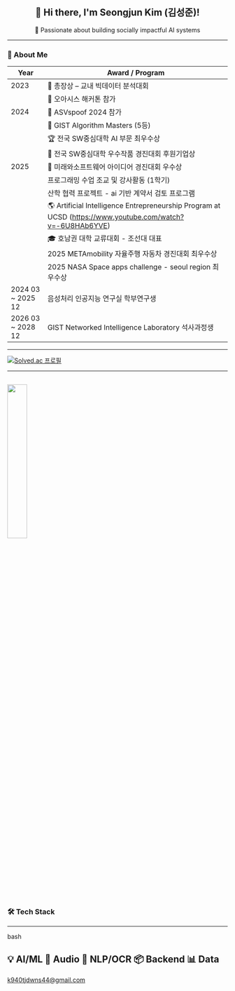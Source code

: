 <h2 align="center">👋 Hi there, I'm <strong>Seongjun Kim (김성준)</strong>!</h2>
<p align="center">
  🚀 Passionate about building socially impactful AI systems
</p>

---

### 🧭 About Me

| Year | Award / Program                                             |
| ---- | ----------------------------------------------------------- |
| 2023 | 🥇 총장상 – 교내 빅데이터 분석대회                                          |
|      | 🏅 오아시스 해커톤 참가                                                |
| 2024 | 🎤 ASVspoof 2024 참가                                         |
|      | 🧮 GIST Algorithm Masters (5등)                                  |
|      | 🏆 전국 SW중심대학 AI 부문 최우수상                                        |
|      | 🤝 전국 SW중심대학 우수작품 경진대회 후원기업상                                     |
| 2025 | 🥈 미래와소프트웨어 아이디어 경진대회 우수상                                   |
|      |  프로그래밍 수업 조교 및 강사활동 (1학기)                                    |
|      |  산학 협력 프로젝트 - ai 기반 계약서 검토 프로그램                    |
|    | 🌎 Artificial Intelligence Entrepreneurship Program at UCSD (https://www.youtube.com/watch?v=-6U8HAb6YVE)|
|    | 🎓 호남권 대학 교류대회 - 조선대 대표                                       |
|   | 2025 METAmobility 자율주행 자동차 경진대회 최우수상                               |
|  | 2025 NASA Space apps challenge - seoul region 최우수상                          |
| 2024 03 ~ 2025 12 | 음성처리 인공지능 연구실 학부연구생 
| 2026 03 ~ 2028 12 | GIST Networked Intelligence Laboratory 석사과정생                      |




---
[![Solved.ac
프로필](http://mazassumnida.wtf/api/v2/generate_badge?boj=k940tjdwns)](https://solved.ac/k940tjdwns)

---
<img src="https://github-readme-stats.vercel.app/api/top-langs/?username=tjdwns221&layout=compact&theme=tokyonight" width="30%" /> </p>
---
### 🛠️ Tech Stack

---
bash

💡 AI/ML      🧪 Audio       🧾 NLP/OCR    📦 Backend     📊 Data
---
k940tjdwns44@gmail.com

